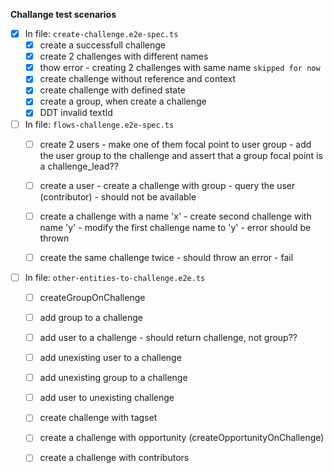 **Challange test scenarios**

- [x] In file: `create-challenge.e2e-spec.ts`
  - [x] create a successfull challenge
  - [x] create 2 challenges with different names 
  - [x] thow error - creating 2 challenges with same name `skipped for now` 
  - [x] create challenge without reference and context 
  - [x] create challenge with defined state 
  - [x] create a group, when create a challenge
  - [x] DDT invalid textId 

- [ ] In file: `flows-challenge.e2e-spec.ts`
  - [ ] create 2 users
         - make one of them focal point to user group
         - add the user group to the challenge and assert that a group focal point is a challenge_lead??
  - [ ] create a user
         - create a challenge with group
         - query the user (contributor) - should not be available
  - [ ] create a challenge with a name 'x'
         - create second challenge with name 'y'
         - modify the first challenge name to 'y' - error should be thrown
  - [ ] create the same challenge twice - should throw an error - fail


- [ ] In file: `other-entities-to-challenge.e2e.ts`
  - [ ] createGroupOnChallenge
  - [ ] add group to a challenge   
  - [ ] add user to a challenge - should return challenge, not group??

  - [ ] add unexisting user to a challenge
  - [ ] add unexisting group to a challenge
  - [ ] add user to unexisting challenge

  - [ ] create challenge with tagset
  - [ ] create a challenge with opportunity (createOpportunityOnChallenge)
  - [ ] create a challenge with contributors
